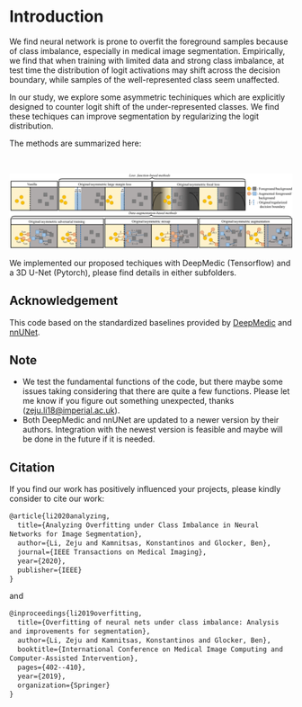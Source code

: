 # Introduction 

We find neural network is prone to overfit the foreground samples because of class imbalance, especially in medical image segmentation. Empirically, we find that when training with limited data and strong class imbalance, at test time the distribution of logit activations may shift across the decision boundary, while samples of the well-represented class seem unaffected.

In our study, we explore some asymmetric techiniques which are explicitly designed to counter logit shift of the under-represented classes. We find these techiques can improve segmentation by regularizing the logit distribution. 

The methods are summarized here:

<br/> <div align=center><img src="figs/MethodOverview.png" width="700px"/></div>

We implemented our proposed techiques with DeepMedic (Tensorflow) and a 3D U-Net (Pytorch), please find details in either subfolders. 


## Acknowledgement
This code based on the standardized baselines provided by [DeepMedic](https://github.com/deepmedic/deepmedic) and [nnUNet](https://github.com/MIC-DKFZ/nnUNet). 

## Note
- We test the fundamental functions of the code, but there maybe some issues taking considering that there are quite a few functions. Please let me know if you figure out something unexpected, thanks (zeju.li18@imperial.ac.uk).
- Both DeepMedic and nnUNet are updated to a newer version by their authors. Integration with the newest version is feasible and maybe will be done in the future if it is needed.

## Citation
If you find our work has positively influenced your projects, please kindly consider to cite our work:

```
@article{li2020analyzing,
  title={Analyzing Overfitting under Class Imbalance in Neural Networks for Image Segmentation},
  author={Li, Zeju and Kamnitsas, Konstantinos and Glocker, Ben},
  journal={IEEE Transactions on Medical Imaging},
  year={2020},
  publisher={IEEE}
}
```

and

```
@inproceedings{li2019overfitting,
  title={Overfitting of neural nets under class imbalance: Analysis and improvements for segmentation},
  author={Li, Zeju and Kamnitsas, Konstantinos and Glocker, Ben},
  booktitle={International Conference on Medical Image Computing and Computer-Assisted Intervention},
  pages={402--410},
  year={2019},
  organization={Springer}
}
```
